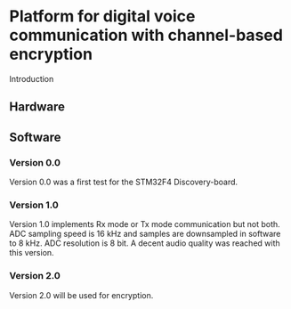# Platform for digital voice communication with channel-based encryption

Introduction

## Hardware

## Software
### Version 0.0
Version 0.0 was a first test for the STM32F4 Discovery-board.

### Version 1.0
Version 1.0 implements Rx mode or Tx mode communication but not both.
ADC sampling speed is 16 kHz and samples are downsampled in software to 8 kHz.
ADC resolution is 8 bit.
A decent audio quality was reached with this version.

### Version 2.0
Version 2.0 will be used for encryption.
